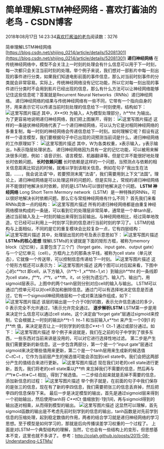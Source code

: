 
# 简单理解LSTM神经网络 - 喜欢打酱油的老鸟 - CSDN博客


2018年08月17日 14:23:34[喜欢打酱油的老鸟](https://me.csdn.net/weixin_42137700)阅读数：3276


简单理解LSTM神经网络
[https://blog.csdn.net/shijing_0214/article/details/52081301](https://blog.csdn.net/shijing_0214/article/details/52081301)
**递归神经网络**
在传统神经网络中，模型不会关注上一时刻的处理会有什么信息可以用于下一时刻，每一次都只会关注当前时刻的处理。举个例子来说，我们想对一部影片中每一刻出现的事件进行分类，如果我们知道电影前面的事件信息，那么对当前时刻事件的分类就会非常容易。实际上，传统神经网络没有记忆功能，所以它对每一刻出现的事件进行分类时不会用到影片已经出现的信息，那么有什么方法可以让神经网络能够记住这些信息呢？答案就是Recurrent Neural Networks（RNNs）递归神经网络。
递归神经网络的结果与传统神经网络有一些不同，它带有一个指向自身的环，用来表示它可以传递当前时刻处理的信息给下一时刻使用，结构如下：
![这里写图片描述](https://img-blog.csdn.net/20160731203309912)
其中，*X**t*Xt 为输入，A为模型处理部分，*h**t*ht 为输出。
为了更容易地说明递归神经网络，我们把上图展开，得到：
![这里写图片描述](https://img-blog.csdn.net/20160731203910383)
这样的一条链状神经网络代表了一个递归神经网络，可以认为它是对相同神经网络的多重复制，每一时刻的神经网络会传递信息给下一时刻。如何理解它呢？假设有这样一个语言模型，我们要根据句子中已出现的词预测当前词是什么，递归神经网络的工作原理如下：
![这里写图片描述](https://img-blog.csdn.net/20160801212440441)
其中，W为各类权重，x表示输入，y表示输出，h表示隐层处理状态。
递归神经网络因为具有一定的记忆功能，可以被用来解决很多问题，例如：语音识别、语言模型、机器翻译等。但是它并不能很好地处理长时依赖问题。
**长时依赖问题**
长时依赖是这样的一个问题，当预测点与依赖的相关信息距离比较远的时候，就难以学到该相关信息。例如在句子”我出生在法国，……，我会说法语“中，若要预测末尾”法语“，我们需要用到上下文”法国“。理论上，递归神经网络是可以处理这样的问题的，但是实际上，常规的递归神经网络并不能很好地解决长时依赖，好的是LSTMs可以很好地解决这个问题。
**LSTM 神经网络**
Long Short Term Mermory network（LSTM）是一种特殊的RNNs，可以很好地解决长时依赖问题。那么它与常规神经网络有什么不同？
首先我们来看RNNs具体一点的结构：
![这里写图片描述](https://img-blog.csdn.net/20160731210844164)
所有的递归神经网络都是由重复神经网络模块构成的一条链，可以看到它的处理层非常简单，通常是一个单tanh层，通过当前输入及上一时刻的输出来得到当前输出。与神经网络相比，经过简单地改造，它已经可以利用上一时刻学习到的信息进行当前时刻的学习了。
LSTM的结构与上面相似，不同的是它的重复模块会比较复杂一点，它有四层结构：
![这里写图片描述](https://img-blog.csdn.net/20160731211238288)
其中，处理层出现的符号及表示意思如下：
![这里写图片描述](https://img-blog.csdn.net/20160731211612003)
**LSTMs的核心思想**
理解LSTMs的关键就是下面的矩形方框，被称为memory block（记忆块），主要包含了三个门（forget gate、input gate、output gate）与一个记忆单元（cell）。方框内上方的那条水平线，被称为cell state（单元状态），它就像一个传送带，可以控制信息传递给下一时刻。
![这里写图片描述](https://img-blog.csdn.net/20160731212007635)
这个矩形方框还可以表示为：
![这里写图片描述](https://img-blog.csdn.net/20160801214257942)
这两个图可以对应起来看，下图中心的*c**t*ct 即cell，从下方输入（*h**t*−1 ,*x**t*ht−1,xt ）到输出*h**t*ht 的一条线即为cell state，*f**t*，*i**t*，*o**t*ft，it，ot 分别为遗忘门、输入门、输出门，用sigmoid层表示。上图中的两个tanh层则分别对应cell的输入与输出。
LSTM可以通过门控单元可以对cell添加和删除信息。通过门可以有选择地决定信息是否通过，它有一个sigmoid神经网络层和一个成对乘法操作组成，如下：
![这里写图片描述](https://img-blog.csdn.net/20160731212152715)
该层的输出是一个介于0到1的数，表示允许信息通过的多少，0 表示完全不允许通过，1表示允许完全通过。
**逐步解析LSTM**
LSTM第一步是用来决定什么信息可以通过cell state。这个决定由“forget gate”层通过sigmoid来控制，它会根据上一时刻的输出*h**t*−1  ht−1 和当前输入*x**t*xt 来产生一个0到1 的*f**t*ft 值，来决定是否让上一时刻学到的信息*C**t*−1  Ct−1 通过或部分通过。如下：
![这里写图片描述](https://img-blog.csdn.net/20160731212600983)
举个例子来说就是，我们在之前的句子中学到了很多东西，一些东西对当前来讲是没用的，可以对它进行选择性地过滤。
第二步是产生我们需要更新的新信息。这一步包含两部分，第一个是一个“input gate”层通过sigmoid来决定哪些值用来更新，第二个是一个tanh层用来生成新的候选值*C*~*t*C~t ，它作为当前层产生的候选值可能会添加到cell state中。我们会把这两部分产生的值结合来进行更新。
![这里写图片描述](https://img-blog.csdn.net/20160731214331118)
现在我们对老的cell state进行更新，首先，我们将老的cell state乘以*f**t*ft 来忘掉我们不需要的信息，然后再与*i**t*∗*C*~*t*it∗C~t 相加，得到了候选值。
一二步结合起来就是丢掉不需要的信息，添加新信息的过程：
![这里写图片描述](https://img-blog.csdn.net/20160731215529417)
举个例子就是，在前面的句子中我们保存的是张三的信息，现在有了新的李四信息，我们需要把张三的信息丢弃掉，然后把李四的信息保存下来。
最后一步是决定模型的输出，首先是通过sigmoid层来得到一个初始输出，然后使用tanh将
*C**t*Ct 值缩放到-1到1间，再与sigmoid得到的输出逐对相乘，从而得到模型的输出。
![这里写图片描述](https://img-blog.csdn.net/20160731220103283)
这显然可以理解，首先sigmoid函数的输出是不考虑先前时刻学到的信息的输出，tanh函数是对先前学到信息的压缩处理，起到稳定数值的作用，两者的结合学习就是递归神经网络的学习思想。至于模型是如何学习的，那就是后向传播误差学习权重的一个过程了。
上面是对LSTM一个典型结构的理解，当然，它也会有一些结构上的变形，但思想基本不变，这里也就不多讲了。
参考：http://colah.github.io/posts/2015-08-Understanding-LSTMs/

